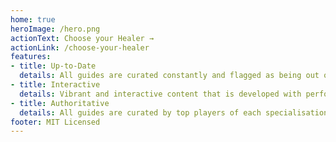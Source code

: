 ```yaml
---
home: true
heroImage: /hero.png
actionText: Choose your Healer →
actionLink: /choose-your-healer
features:
- title: Up-to-Date
  details: All guides are curated constantly and flagged as being out of date when appropriate.
- title: Interactive
  details: Vibrant and interactive content that is developed with performance in mind, not profit. 
- title: Authoritative
  details: All guides are curated by top players of each specialisation, or else it doesn't get included.
footer: MIT Licensed
---
```

